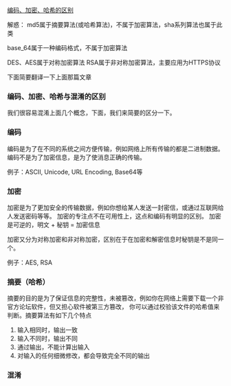 [编码、加密、哈希的区别](https://danielmiessler.com/study/encoding-encryption-hashing-obfuscation/#gs.cxCrQLA)

解惑：
md5属于摘要算法(或哈希算法)，不属于加密算法，sha系列算法也属于此类

base_64属于一种编码格式，不属于加密算法

DES、AES属于对称加密算法
RSA属于非对称加密算法，主要应用为HTTPS协议

下面简要翻译一下上面那篇文章

### 编码、加密、哈希与混淆的区别
我们很容易混淆上面几个概念，下面，我们来简要的区分一下。

### 编码
编码是为了在不同的系统之间方便传输，例如网络上所有传输的都是二进制数据。
编码不是为了加密信息，是为了使消息正确的传输。

例子：ASCII, Unicode, URL Encoding, Base64等

### 加密
加密是为了更加安全的传输数据，例如你想给某人发送一封密信，或通过互联网给人发送密码等等。
加密的专注点不在可用性上，这点和编码有明显的区别。
加密是可逆的，明文 + 秘钥 = 加密信息

加密又分为对称加密和非对称加密，区别在于在加密和解密信息时秘钥是不是同一个。

例子：AES, RSA 

### 摘要（哈希）
摘要的目的是为了保证信息的完整性，未被篡改，例如你在网络上需要下载一个非官方论坛软件，但又担心软件被第三方篡改，
你可以通过校验该文件的哈希值来判断。摘要算法有如下几个特点
1. 输入相同时，输出一致
2. 输入不同时，输出不同
3. 通过输出，不能计算出输入
4. 对输入的任何细微修改，都会导致完全不同的输出

### 混淆




